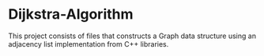 # Dijkstra-Algorithm
This project consists of files that constructs a Graph data structure using an adjacency list implementation from C++ libraries.
